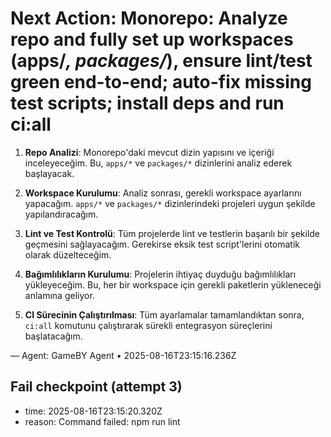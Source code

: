 # Next Action: Monorepo: Analyze repo and fully set up workspaces (apps/*, packages/*), ensure lint/test green end-to-end; auto-fix missing test scripts; install deps and run ci:all

1. **Repo Analizi**: Monorepo'daki mevcut dizin yapısını ve içeriği inceleyeceğim. Bu, `apps/*` ve `packages/*` dizinlerini analiz ederek başlayacak.

2. **Workspace Kurulumu**: Analiz sonrası, gerekli workspace ayarlarını yapacağım. `apps/*` ve `packages/*` dizinlerindeki projeleri uygun şekilde yapılandıracağım.

3. **Lint ve Test Kontrolü**: Tüm projelerde lint ve testlerin başarılı bir şekilde geçmesini sağlayacağım. Gerekirse eksik test script'lerini otomatik olarak düzelteceğim.

4. **Bağımlılıkların Kurulumu**: Projelerin ihtiyaç duyduğu bağımlılıkları yükleyeceğim. Bu, her bir workspace için gerekli paketlerin yükleneceği anlamına geliyor.

5. **CI Sürecinin Çalıştırılması**: Tüm ayarlamalar tamamlandıktan sonra, `ci:all` komutunu çalıştırarak sürekli entegrasyon süreçlerini başlatacağım.

— Agent: GameBY Agent • 2025-08-16T23:15:16.236Z


## Fail checkpoint (attempt 3)
- time: 2025-08-16T23:15:20.320Z
- reason: Command failed: npm run lint
